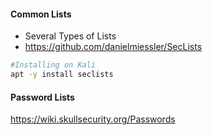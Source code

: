 #### Common Lists 

+ Several Types of Lists
+ https://github.com/danielmiessler/SecLists

```bash
#Installing on Kali
apt -y install seclists
```



#### Password Lists

https://wiki.skullsecurity.org/Passwords